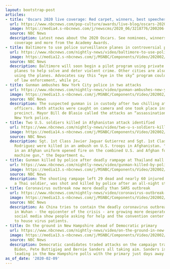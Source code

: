 ```yaml
---
layout: bootstrap-post
articles:
- title: 'Oscars 2020 live coverage: Red carpet, winners, best speeches and more'
  url: https://www.nbcnews.com/pop-culture/awards/live-blog/oscars-2020-live-coverage-red-carpet-winners-best-speeches-more-n1133291
  image: https://media4.s-nbcnews.com/j/newscms/2020_06/3218776/200206-oscars-live-blog-cs-842a_a425859b18b879d6b2423fe42ff24944.nbcnews-fp-1200-630.jpg
  source: NBC News
  description: Latest news about the 2020 Oscars. See nominees, winners, red carpet
    coverage and more from the Academy Awards.
- title: Baltimore to use police surveillance planes in controversial pilot program
  url: https://www.nbcnews.com/nightly-news/video/baltimore-to-use-police-surveillance-planes-in-controversial-pilot-program-78452805773
  image: https://media12.s-nbcnews.com/j/MSNBC/Components/Video/202002/nn_ggu_baltimores_controversial_surveillance_200209_1920x1080.nbcnews-fp-1200-630.jpg
  source: NBC News
  description: Baltimore will soon begin a pilot program using private surveillance
    planes to help solve and deter violent crime. Other cities are also considering
    using the planes. Advocates say this “eye in the sky” program could be the future
    of law enforcement, while pr…
- title: Gunman ambushes New York City police in two attacks
  url: https://www.nbcnews.com/nightly-news/video/gunman-ambushes-new-york-city-police-in-two-attacks-78453317511
  image: https://media13.s-nbcnews.com/j/MSNBC/Components/Video/202002/nn_emc_nyc_police_shot2_200209_1920x1080.nbcnews-fp-1200-630.jpg
  source: NBC News
  description: The suspected gunman is in custody after two chilling attacks on NYPD
    officers. Both attacks were caught on camera and one took place inside a police
    precinct. Mayor Bill de Blasio called the attacks an “assassination” attempt on
    New York police.
- title: Two U.S. soldiers killed in Afghanistan attack identified
  url: https://www.nbcnews.com/nightly-news/video/two-u-s-soldiers-killed-in-afghanistan-attack-identified-78451269926
  image: https://media14.s-nbcnews.com/j/MSNBC/Components/Video/202002/nn_hni_americans_killed_in_afghanistan_200209_1920x1080.nbcnews-fp-1200-630.jpg
  source: NBC News
  description: Sgt. 1st Class Javier Jaguar Gutierrez and Sgt. 1st Class Antonio Rey
    Rodriguez were killed in an ambush on U.S. troops in Afghanistan. "An individual
    in an Afghan uniform opened fire on the combined U.S. and Afghan force with a
    machine gun," the Department o…
- title: Gunman killed by police after deadly rampage at Thailand mall
  url: https://www.nbcnews.com/nightly-news/video/gunman-killed-by-police-after-deadly-rampage-at-thailand-mall-78452293745
  image: https://media13.s-nbcnews.com/j/MSNBC/Components/Video/202002/nn_mbr_thailand_shooter_standoff_200209_1581294112086.nbcnews-fp-1200-630.jpg
  source: NBC News
  description: The shooting rampage left 29 dead and nearly 60 injured. The gunman,
    a Thai soldier, was shot and killed by police after an all-night standoff.
- title: Coronavirus outbreak now more deadly than SARS outbreak
  url: https://www.nbcnews.com/nightly-news/video/coronavirus-outbreak-now-more-deadly-than-sars-outbreak-78452805666
  image: https://media13.s-nbcnews.com/j/MSNBC/Components/Video/202002/nn_jma_coronavirus_death_surpass_sars_200209_1920x1080.nbcnews-fp-1200-630.jpg
  source: NBC News
  description: As China tries to contain the deadly coronavirus outbreak, conditions
    in Wuhan - the epicenter of the crisis - are growing more desperate. Videos on
    social media show people asking for help and the convention center being converted
    to house virus patients.
- title: On the ground in New Hampshire ahead of Democratic primary
  url: https://www.nbcnews.com/nightly-news/video/on-the-ground-in-new-hampshire-ahead-of-democratic-primary-78452805620
  image: https://media13.s-nbcnews.com/j/MSNBC/Components/Video/202002/nn_sru_2020_nh_primary_lookahead_200209_1920x1080.nbcnews-fp-1200-630.jpg
  source: NBC News
  description: Democratic candidates traded attacks on the campaign trail, with Joe
    Biden, Pete Buttigieg and Bernie Sanders all taking aim. Sanders is currently
    leading in the New Hampshire polls with the primary just days away.
as_of_date: '2020-02-09'
---
```


